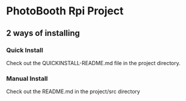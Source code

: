 # PhotoBooth Rpi Project

## 2 ways of installing

### Quick Install
Check out the QUICKINSTALL-README.md file in the project directory.

### Manual Install
Check out the README.md in the project/src directory
